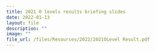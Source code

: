 ```yaml
---
title: 2021 O levels results briefing slides
date: 2022-01-13
layout: file
description: ""
image: ""
file_url: /files/Resources/2022/2021OLevel Result.pdf
---
```

